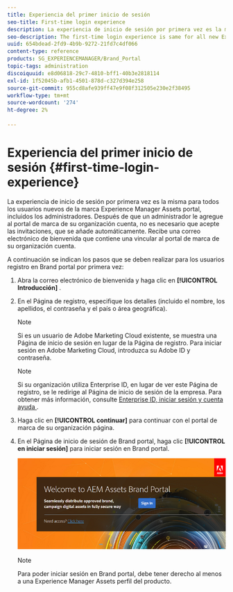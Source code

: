 ```yaml
---
title: Experiencia del primer inicio de sesión
seo-title: First-time login experience
description: La experiencia de inicio de sesión por primera vez es la misma para todos los usuarios nuevos de la marca Experience Manager Assets portal, incluidos los administradores. Después de que un administrador le agregue al portal de marca de su organización cuenta, no es necesario que acepte las invitaciones, que se añade automáticamente. Recibe una correo electrónico de bienvenida que contiene una vincular al portal de marca de su organización cuenta.
seo-description: The first-time login experience is same for all new Experience Manager Assets Brand Portal users, including Administrators. After an Administrator adds you to your organization's Brand Portal account, you need not accept invitations, you are automatically added. You receive a welcome email that contains a link to your organization’s Brand Portal account.
uuid: 654bdead-2fd9-4b9b-9272-21fd7c4df066
content-type: reference
products: SG_EXPERIENCEMANAGER/Brand_Portal
topic-tags: administration
discoiquuid: e8d06818-29c7-4810-bff1-40b3e2818114
exl-id: 1f52045b-afb1-4501-878d-c327d394e258
source-git-commit: 955cd8afe939ff47e9f08f312505e230e2f38495
workflow-type: tm+mt
source-wordcount: '274'
ht-degree: 2%

---
```


# Experiencia del primer inicio de sesión {#first-time-login-experience}

La experiencia de inicio de sesión por primera vez es la misma para todos los usuarios nuevos de la marca Experience Manager Assets portal, incluidos los administradores. Después de que un administrador le agregue al portal de marca de su organización cuenta, no es necesario que acepte las invitaciones, que se añade automáticamente. Recibe una correo electrónico de bienvenida que contiene una vincular al portal de marca de su organización cuenta.

A continuación se indican los pasos que se deben realizar para los usuarios registro en Brand portal por primera vez:

1. Abra la correo electrónico de bienvenida y haga clic en **[!UICONTROL Introducción]** .

1. En el Página de registro, especifique los detalles (incluido el nombre, los apellidos, el contraseña y el país o área geográfica).
   >[!NOTE]
   >
   >Si es un usuario de Adobe Marketing Cloud existente, se muestra una Página de inicio de sesión en lugar de la Página de registro. Para iniciar sesión en Adobe Marketing Cloud, introduzca su Adobe ID y contraseña.

   >[!NOTE]
   >
   >Si su organización utiliza Enterprise ID, en lugar de ver este Página de registro, se le redirige al Página de inicio de sesión de la empresa. Para obtener más información, consulte [ Enterprise ID, iniciar sesión y cuenta ayuda ](https://helpx.adobe.com/in/enterprise/kb/enterprise-id-faq.html) .

1. Haga clic en **[!UICONTROL continuar]** para continuar con el portal de marca de su organización página.
1. En el Página de inicio de sesión de Brand portal, haga clic **[!UICONTROL en iniciar sesión]** para iniciar sesión en Brand portal.

   ![Iniciar sesión de Brand portal Página](assets/signin-onboarding.png)

   >[!NOTE]
   >
   >Para poder iniciar sesión en Brand portal, debe tener derecho al menos a una Experience Manager Assets perfil del producto.
